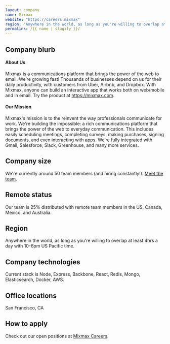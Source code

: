 ```yaml
---
layout: company
name: Mixmax
website: "https://careers.mixmax"
region: "Anywhere in the world, as long as you're willing to overlap at least 4hrs a day with 10-6pm US Pacific time."
permalink: /{{ name | slugify }}/
---
```


## Company blurb

#### About Us

Mixmax is a communications platform that brings the power of the web to email. We’re growing fast! Thousands of businesses depend on us for their daily productivity, with customers from Uber, Airbnb, and Dropbox. With Mixmax, anyone can build an interactive app that works both on web/mobile and in email. Try the product at <https://mixmax.com>.

#### Our Mission

Mixmax's mission is to the reinvent the way professionals communicate for work. We're building the impossible: a rich communications platform that brings the power of the web to everyday communication. This includes easily scheduling meetings, completing surveys, making purchases, signing documents, and even interacting with apps. We’re fully integrated with Gmail, Salesforce, Slack, Greenhouse, and many more services.

## Company size

We're currently around 50 team members (and hiring constantly!). [Meet the team](https://mixmax.com/about).

## Remote status

Our team is 25% distributed with remote team members in the US, Canada, Mexico, and Australia.

## Region

Anywhere in the world, as long as you're willing to overlap at least 4hrs a day with 10-6pm US Pacific time.

## Company technologies

Current stack is Node, Express, Backbone, React, Redis, Mongo, Elasticsearch, Docker, AWS.

## Office locations

San Francisco, CA

## How to apply

Check out our open positions at [Mixmax Careers](https://careers.mixmax.com/).